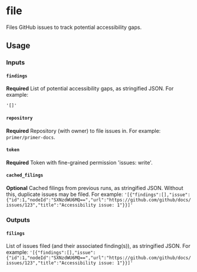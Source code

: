 # file

Files GitHub issues to track potential accessibility gaps.

## Usage

### Inputs

#### `findings`

**Required** List of potential accessibility gaps, as stringified JSON. For example:

```JS
'[]'
```

#### `repository`

**Required** Repository (with owner) to file issues in. For example: `primer/primer-docs`.

#### `token`

**Required** Token with fine-grained permission 'issues: write'.

#### `cached_filings`

**Optional** Cached filings from previous runs, as stringified JSON. Without this, duplicate issues may be filed. For example: `'[{"findings":[],"issue":{"id":1,"nodeId":"SXNzdWU6MQ==","url":"https://github.com/github/docs/issues/123","title":"Accessibility issue: 1"}}]'`

### Outputs

#### `filings`

List of issues filed (and their associated finding(s)), as stringified JSON. For example: `'[{"findings":[],"issue":{"id":1,"nodeId":"SXNzdWU6MQ==","url":"https://github.com/github/docs/issues/123","title":"Accessibility issue: 1"}}]'`
